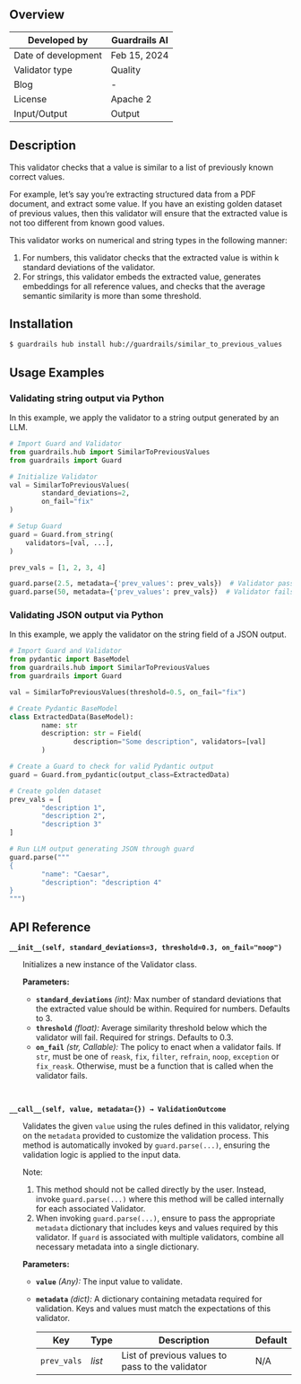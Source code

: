 ## Overview

| Developed by | Guardrails AI |
| --- | --- |
| Date of development | Feb 15, 2024 |
| Validator type | Quality |
| Blog | - |
| License | Apache 2 |
| Input/Output | Output |

## Description

This validator checks that a value is similar to a list of previously known correct values.

For example, let’s say you’re extracting structured data from a PDF document, and extract some value. If you have an existing golden dataset of previous values, then this validator will ensure that the extracted value is not too different from known good values.

This validator works on numerical and string types in the following manner:

1. For numbers, this validator checks that the extracted value is within k standard deviations of the validator.
2. For strings, this validator embeds the extracted value, generates embeddings for all reference values, and checks that the average semantic similarity is more than some threshold.

## Installation

```bash
$ guardrails hub install hub://guardrails/similar_to_previous_values
```

## Usage Examples

### Validating string output via Python

In this example, we apply the validator to a string output generated by an LLM.

```python
# Import Guard and Validator
from guardrails.hub import SimilarToPreviousValues
from guardrails import Guard

# Initialize Validator
val = SimilarToPreviousValues(
		standard_deviations=2,
		on_fail="fix"
)

# Setup Guard
guard = Guard.from_string(
    validators=[val, ...],
)

prev_vals = [1, 2, 3, 4]

guard.parse(2.5, metadata={'prev_values': prev_vals})  # Validator passes
guard.parse(50, metadata={'prev_values': prev_vals})  # Validator fails
```

### Validating JSON output via Python

In this example, we apply the validator on the string field of a JSON output.

```python
# Import Guard and Validator
from pydantic import BaseModel
from guardrails.hub import SimilarToPreviousValues
from guardrails import Guard

val = SimilarToPreviousValues(threshold=0.5, on_fail="fix")

# Create Pydantic BaseModel
class ExtractedData(BaseModel):
		name: str
		description: str = Field(
				description="Some description", validators=[val]
		)

# Create a Guard to check for valid Pydantic output
guard = Guard.from_pydantic(output_class=ExtractedData)

# Create golden dataset
prev_vals = [
		"description 1",
		"description 2",
		"description 3"
]

# Run LLM output generating JSON through guard
guard.parse("""
{
		"name": "Caesar",
		"description": "description 4"
}
""")
```


## API Reference


**`__init__(self, standard_deviations=3, threshold=0.3, on_fail="noop")`**
<ul>

Initializes a new instance of the Validator class.

**Parameters:**

- **`standard_deviations`** _(int):_ Max number of standard deviations that the extracted value should be within. Required for numbers. Defaults to 3.
- **`threshold`** _(float):_ Average similarity threshold below which the validator will fail. Required for strings. Defaults to 0.3.
- **`on_fail`** *(str, Callable):* The policy to enact when a validator fails. If `str`, must be one of `reask`, `fix`, `filter`, `refrain`, `noop`, `exception` or `fix_reask`. Otherwise, must be a function that is called when the validator fails.

</ul>

<br>

**`__call__(self, value, metadata={}) → ValidationOutcome`**

<ul>

Validates the given `value` using the rules defined in this validator, relying on the `metadata` provided to customize the validation process. This method is automatically invoked by `guard.parse(...)`, ensuring the validation logic is applied to the input data.

Note:

1. This method should not be called directly by the user. Instead, invoke `guard.parse(...)` where this method will be called internally for each associated Validator.
2. When invoking `guard.parse(...)`, ensure to pass the appropriate `metadata` dictionary that includes keys and values required by this validator. If `guard` is associated with multiple validators, combine all necessary metadata into a single dictionary.

**Parameters:**

- **`value`** *(Any):* The input value to validate.
- **`metadata`** *(dict):* A dictionary containing metadata required for validation. Keys and values must match the expectations of this validator.
    
    
    | Key | Type | Description | Default |
    | --- | --- | --- | --- |
    | `prev_vals` | _list_ | List of previous values to pass to the validator | N/A |

</ul>
